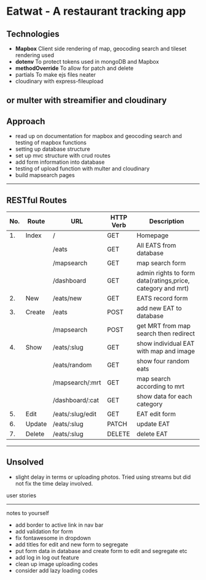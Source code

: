 # Eatwat - A restaurant tracking app

## Technologies
- **Mapbox** Client side rendering of map, geocoding search and tileset rendering used
- **dotenv** To protect tokens used in mongoDB and Mapbox
- **methodOverride** To allow for patch and delete 
- partials
To make ejs files neater
- cloudinary with express-fileupload

or 
multer with streamifier and cloudinary 
- 

## Approach
* read up on documentation for mapbox and geocoding search and testing of mapbox functions
* setting up database structure
* set up mvc structure with crud routes
* add form information into database
* testing of upload function with multer and cloudinary
* build mapsearch pages


------------------------------------------

## RESTful Routes

|No.|Route      | URL               | HTTP Verb |Description
|--|------------|-------------------|-----------|------------ 
|1.| Index      |  /                | GET       | Homepage
|  |            |  /eats            | GET       | All EATS from database
|  |            |  /mapsearch       | GET       | map search form
|  |            |  /dashboard       | GET       | admin rights to form data(ratings,price, category and mrt)
|2.| New        |  /eats/new        | GET       | EATS record form
|3.| Create     |  /eats            | POST      | add new EAT to database
|  |            |  /mapsearch       | POST      | get MRT from map search then redirect
|4.| Show       |  /eats/:slug      | GET       | show individual EAT with map and image
|  |            |  /eats/random     | GET       | show four random eats
|  |            |  /mapsearch/:mrt  | GET       | map search according to mrt
|  |            |  /dashboard/:cat  | GET       | show data for each category
|5.| Edit       |  /eats/:slug/edit | GET       | EAT edit form
|6.| Update     |  /eats/:slug      | PATCH     | update EAT
|7.| Delete     |  /eats/:slug      | DELETE    | delete EAT



------------------------------------------
## Unsolved
* slight delay in terms or uploading photos. Tried using streams but did not fix the time delay involved.

user stories

-----------------------------------------
notes to yourself 
- add border to active link in nav bar
- add validation for form
- fix fontawesome in dropdown
- add titles for edit and new form to segregate
- put form data in database and create form to edit and segregate etc
- add log in log out feature
- clean up image uploading codes
- consider add lazy loading codes

